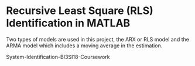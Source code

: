 # Recursive Least Square (RLS) Identification in MATLAB

Two types of models are used in this project, the ARX or RLS model and the ARMA model which includes a moving average in the estimation. 

System-Identification-BI3SI18-Coursework
